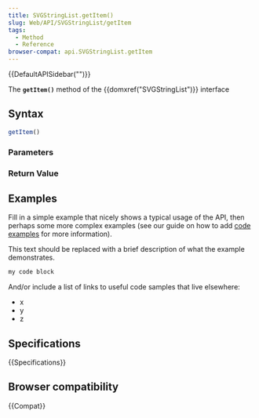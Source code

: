 ```yaml
---
title: SVGStringList.getItem()
slug: Web/API/SVGStringList/getItem
tags:
  - Method
  - Reference
browser-compat: api.SVGStringList.getItem
---
```

{{DefaultAPISidebar("")}}

The **`getItem()`** method of the {{domxref("SVGStringList")}} interface 

## Syntax

```js
getItem()
```

### Parameters



### Return Value



## Examples

Fill in a simple example that nicely shows a typical usage of the API, then perhaps some more complex examples (see our guide on how to add [code examples](/en-US/docs/MDN/Contribute/Structures/Code_examples) for more information).

This text should be replaced with a brief description of what the example demonstrates.

```js
my code block
```

And/or include a list of links to useful code samples that live elsewhere:

*   x
*   y
*   z

## Specifications

{{Specifications}}

## Browser compatibility

{{Compat}}


